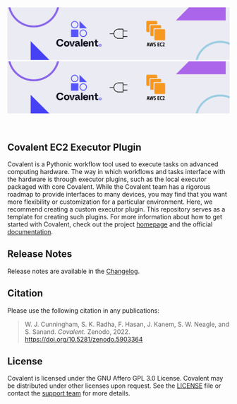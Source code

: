 &nbsp;

<div align="center">

![covalent-ec2-plugin logo](https://github.com/AgnostiqHQ/covalent-ec2-plugin/blob/base-setup/aws_ec2.jpg#gh-dark-mode-only)
![covalent-ec2-plugin logo](https://github.com/AgnostiqHQ/covalent-ec2-plugin/blob/base-setup/aws_ec2.jpg#gh-light-mode-only)

&nbsp;

</div>

## Covalent EC2 Executor Plugin

Covalent is a Pythonic workflow tool used to execute tasks on advanced computing hardware. The way in which workflows and tasks interface with the hardware is through executor plugins, such as the local executor packaged with core Covalent. While the Covalent team has a rigorous roadmap to provide interfaces to many devices, you may find that you want more flexibility or customization for a particular environment. Here, we recommend creating a custom executor plugin. This repository serves as a template for creating such plugins.  For more information about how to get started with Covalent, check out the project [homepage](https://github.com/AgnostiqHQ/covalent) and the official [documentation](https://covalent.readthedocs.io/en/latest/).

## Release Notes

Release notes are available in the [Changelog](https://github.com/AgnostiqHQ/covalent-executor-template/blob/main/CHANGELOG.md).

## Citation

Please use the following citation in any publications:

> W. J. Cunningham, S. K. Radha, F. Hasan, J. Kanem, S. W. Neagle, and S. Sanand.
> *Covalent.* Zenodo, 2022. https://doi.org/10.5281/zenodo.5903364

## License

Covalent is licensed under the GNU Affero GPL 3.0 License. Covalent may be distributed under other licenses upon request. See the [LICENSE](https://github.com/AgnostiqHQ/covalent-executor-template/blob/main/LICENSE) file or contact the [support team](mailto:support@agnostiq.ai) for more details.
